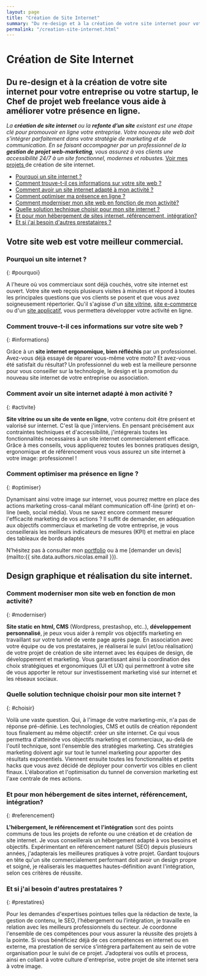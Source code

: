 ```yaml
---
layout: page
title: "Création de Site Internet"
summary: "Du re-design et à la création de votre site internet pour votre entreprise ou votre startup, le Chef de projet web freelance vous aide à améliorer votre présence en ligne."
permalink: "/creation-site-internet.html"
---
```


# Création de Site Internet

## Du re-design et à la création de votre site internet pour votre entreprise ou votre startup, le Chef de projet web freelance vous aide à améliorer votre présence en ligne.

_La **création de site internet** ou la **refonte d’un site** existant est une étape clé pour promouvoir en ligne votre entreprise. Votre nouveau site web doit s'intégrer parfaitement dans votre stratégie de marketing et de communication. En se faisant accompagner par un professionnel de la **gestion de projet web-marketing**, vous assurez à vos clients une accessibilité 24/7 à un site fonctionnel, modernes et robustes._ <a href="/portfolio.html">Voir mes projets </a> de création de site internet.

- <a href="#pourquoi">Pourquoi un site internet ?</a>
- <a href="#informations">Comment trouve-t-il ces informations sur votre site web ?</a>
- <a href="#activite">Comment avoir un site internet adapté à mon activité ?</a>
- <a href="#optimiser">Comment optimiser ma présence en ligne ?</a>
- <a href="#moderniser">Comment moderniser mon site web en fonction de mon activité?</a>
- <a href="#choisir">Quelle solution technique choisir pour mon site internet ?</a>
- <a href="#referencement">Et pour mon hébergement de sites internet, référencement, intégration?</a>
- <a href="#prestatires">Et si j'ai besoin d'autres prestataires ?</a>

## Votre site web est votre meilleur commercial.

### Pourquoi un site internet ?

{: #pourquoi}

A l'heure où vos commerciaux sont déjà couchés, votre site internet est ouvert. Votre site web reçois plusieurs visites à minutes et répond à toutes les principales questions que vos clients se posent et que vous avez soigneusement répertorier. Qu'il s'agisse d'un [site vitrine](/offres/site-vitrine.html), [site e-commerce](/offres/site-e-commerce.html) ou d'un [site applicatif](/offres/site-applicatif.html), vous permettera développer votre activité en ligne.

### Comment trouve-t-il ces informations sur votre site web ?

{: #informations}

Grâce à un **site internet ergonomique, bien réfléchis** par un professionnel. Avez-vous déjà essayé de réparer vous-même votre moto? Et avez-vous été satisfait du résultat? Un professionnel du web est la meilleure personne pour vous conseiller sur la technologie, le design et la promotion du nouveau site internet de votre entreprise ou association.

### Comment avoir un site internet adapté à mon activité ?

{: #activite}

**Site vitrine ou un site de vente en ligne**, votre contenu doit être présent et valorisé sur internet. C'est là que j'interviens. En pensant précisément aux contraintes techniques et d'accessibilité, j'intégrerais toutes les fonctionnalités necessaires à un site internet commercialement efficace. Grâce à mes conseils, vous appliquerez toutes les bonnes pratiques design, ergonomique et de référencement vous vous assurez un site internet à votre image: professionnel !

### Comment optimiser ma présence en ligne ?

{: #optimiser}

Dynamisant ainsi votre image sur internet, vous pourrez mettre en place des actions marketing cross-canal mêlant communication off-line (print) et on-line (web, social média). Vous ne savez encore comment mesurer l'efficacité marketing de vos actions ? Il suffit de demander, en adéquation aux objectifs commerciaux et marketing de votre entreprise, je vous conseillerais les meilleurs indicateurs de mesures (KPI) et mettrai en place des tableaux de bords adaptés

N’hésitez pas à consulter mon [portfolio](/portfolio.html) ou à me [demander un devis](mailto:{{ site.data.authors.nicolas.email }}).

## Design graphique et réalisation du site internet.

### Comment moderniser mon site web en fonction de mon activité?

{: #moderniser}

**Site static en html, CMS** (Wordpress, prestashop, etc..), **développement personnalisé**, je peux vous aider à remplir vos objectifs marketing en travaillant sur votre tunnel de vente page après page. En association avec votre équipe ou de vos prestataires, je réaliserai le suivi (et/ou réalisation) de votre projet de création de site internet avec les équipes de design, de développement et marketing. Vous garantissant ainsi la coordination des choix stratégiques et ergonomiques (UI et UX) qui permettront à votre site de vous apporter le retour sur investissement marketing visé sur internet et les réseaux sociaux.

### Quelle solution technique choisir pour mon site internet ?

{: #choisir}

Voilà une vaste question. Qui, à l'image de votre marketing-mix, n'a pas de réponse pré-définie. Les technologies, CMS et outils de création répondent tous finalement au même objectif: créer un site internet. Ce qui vous permettra d'atteindre vos objectifs marketing et commerciaux, au-delà de l'outil technique, sont l'ensemble des stratégies marketing. Ces stratégies marketing doivent agir sur tout le tunnel marketing pour apporter des résultats exponentiels. Viennent ensuite toutes les fonctionnalités et petits hacks que vous avez décidé de déployer pour convertir vos cibles en client finaux. L'élaboration et l'optimisation du tunnel de conversion marketing est l'axe centrale de mes actions.

### Et pour mon hébergement de sites internet, référencement, intégration?

{: #referencement}

**L'hébergement, le référencement et l'intégration** sont des points communs de tous les projets de refonte ou une création et de création de site internet. Je vous conseillerais un hébergement adapté à vos besoins et objectifs. Expérimentant en référencement naturel (SEO) depuis plusieurs années, j'adapterais les meilleures pratiques à votre projet. Gardant toujours en tête qu'un site commercialement performant doit avoir un design propre et soigné, je réaliserais les maquettes hautes-définition avant l'intégration, selon ces critères de réussite.

### Et si j'ai besoin d'autres prestataires ?

{: #prestatires}

Pour les demandes d'expertises pointues telles que la rédaction de texte, la gestion de contenu, le SEO, l’hébergement ou l’intégration, je travaille en relation avec les meilleurs professionnels du secteur. Je coordonne l'ensemble de ces compétences pour vous assurer la réussite des projets à la pointe. Si vous bénéficiez déjà de ces compétences en internet ou en externe, ma prestation de service s’intégrera parfaitement au sein de votre organisation pour le suivi de ce projet. J’adopterai vos outils et process, ainsi en collant à votre culture d'entreprise, votre projet de site internet sera à votre image.
